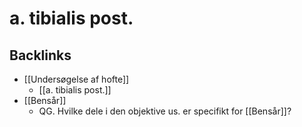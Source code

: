 # a. tibialis post.

## Backlinks
* [[Undersøgelse af hofte]]
	* [[a. tibialis post.]]
* [[Bensår]]
	* QG. Hvilke dele i den objektive us. er specifikt for [[Bensår]]?

<!-- {BearID:64EE9A6F-68AB-4A0F-85FD-9F99C420A62F-21842-00003C2FEC205E75} -->
